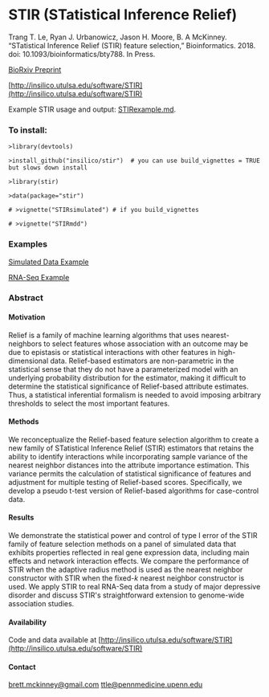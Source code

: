 
# STIR (STatistical Inference Relief)

Trang T. Le, Ryan J. Urbanowicz, Jason H. Moore, B. A McKinney. “STatistical Inference Relief (STIR) feature selection,” Bioinformatics. 2018. doi: 10.1093/bioinformatics/bty788. In Press.

[BioRxiv Preprint](https://www.biorxiv.org/content/early/2018/08/14/359224)

[http://insilico.utulsa.edu/software/STIR](http://insilico.utulsa.edu/software/STIR)

Example STIR usage and output: [STIRexample.md](https://github.com/insilico/STIR/blob/master/inst/example/STIRexample.md).

### To install:

    >library(devtools)
    
    >install_github("insilico/stir")  # you can use build_vignettes = TRUE but slows down install

    >library(stir)
    
    >data(package="stir")
    
    # >vignette("STIRsimulated") # if you build_vignettes
    
    # >vignette("STIRmdd")

    
 ### Examples

[Simulated Data Example](https://github.com/insilico/STIR/blob/master/vignettes/STIRsimulated.Rmd) 

[RNA-Seq Example](https://github.com/insilico/STIR/blob/master/vignettes/STIRmdd.Rmd) 

### Abstract

#### Motivation

Relief is a family of machine learning algorithms that uses nearest-neighbors to select features whose association with an outcome may be due to epistasis or statistical interactions with other features in high-dimensional data. Relief-based estimators are non-parametric in the statistical sense that they do not have a parameterized model with an underlying probability distribution for the estimator, making it difficult to determine the statistical significance of Relief-based attribute estimates. Thus, a statistical inferential formalism is needed to avoid imposing arbitrary thresholds to select the most important features. 

#### Methods

We reconceptualize the Relief-based feature selection algorithm to create a new family of STatistical Inference Relief (STIR) estimators that retains the ability to identify interactions while incorporating sample variance of the nearest neighbor distances into the attribute importance estimation. This variance permits the calculation of statistical significance of features and adjustment for multiple testing of Relief-based scores. Specifically, we develop a pseudo t-test version of Relief-based algorithms for case-control data.  

#### Results

We demonstrate the statistical power and control of type I error of the STIR family of feature selection methods on a panel of simulated data that exhibits properties reflected in real gene expression data, including main effects and network interaction effects. We compare the performance of STIR when the adaptive radius method is used as the nearest neighbor constructor with STIR when the fixed-$k$ nearest neighbor constructor is used. We apply STIR to real RNA-Seq data from a study of major depressive disorder and discuss STIR's straightforward extension to genome-wide association studies.

#### Availability
Code and data available at [http://insilico.utulsa.edu/software/STIR](http://insilico.utulsa.edu/software/STIR)

#### Contact
[brett.mckinney@gmail.com](brett.mckinney@gmail.com)
[ttle@pennmedicine.upenn.edu](ttle@pennmedicine.upenn.edu)
